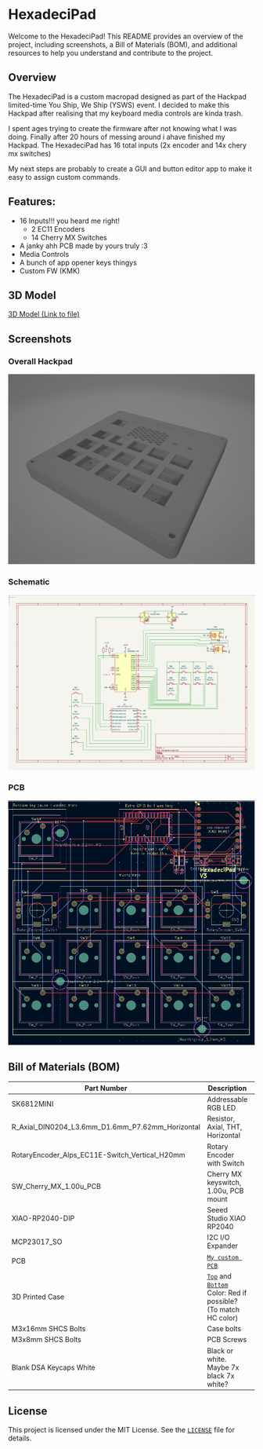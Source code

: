 # HexadeciPad

Welcome to the HexadeciPad! This README provides an overview of the project, including screenshots, a Bill of Materials (BOM), and additional resources to help you understand and contribute to the project.

## Overview

The HexadeciPad is a custom macropad designed as part of the Hackpad limited-time You Ship, We Ship (YSWS) event. I decided to make this Hackpad after realising that my keyboard media controls are kinda trash.

I spent ages trying to create the firmware after not knowing what I was doing. Finally after 20 hours of messing around i ahave finished my Hackpad. The HexadeciPad has 16 total inputs (2x encoder and 14x chery mx switches)

My next steps are probably to create a GUI and button editor app to make it easy to assign custom commands.

## Features:

 * 16 Inputs!!! you heard me right!
    * 2 EC11 Encoders
    * 14 Cherry MX Switches
 * A janky ahh PCB made by yours truly :3
 * Media Controls
 * A bunch of app opener keys thingys
 * Custom FW (KMK)

## 3D Model
[3D Model (Link to file)](./cad/STLs/Hackpad%20-%20Full-with%20PCB.stl)

## Screenshots

### Overall Hackpad
![Overall Hackpad](images/overall_hackpad.png)

### Schematic
![Schematic](images/schematic.png)

### PCB
![PCB](images/pcb.png)


## Bill of Materials (BOM)

| Part Number                | Description                                      | Quantity |
|----------------------------|--------------------------------------------------|----------|
| SK6812MINI                 | Addressable RGB LED                              | 2        |
| R_Axial_DIN0204_L3.6mm_D1.6mm_P7.62mm_Horizontal | Resistor, Axial, THT, Horizontal | 2        |
| RotaryEncoder_Alps_EC11E-Switch_Vertical_H20mm | Rotary Encoder with Switch | 2        |
| SW_Cherry_MX_1.00u_PCB     | Cherry MX keyswitch, 1.00u, PCB mount             | 14       |
| XIAO-RP2040-DIP            | Seeed Studio XIAO RP2040                         | 1        |
| MCP23017_SO                | I2C I/O Expander                                 | 1        |
| PCB                        | [`My custom PCB`](./production/gerbers.zip)      | 3?       |
| 3D Printed Case            | [`Top`](./production/Hackpad%20-%20Top%20Plate.stl) and [`Bottom`](./production/Hackpad%20-%20Case%20Base.stl) Color: Red if possible? (To match HC color)  | 1x Top 1x Bottom |
| M3x16mm SHCS Bolts | Case bolts | 4 |
| M3x8mm SHCS Bolts | PCB Screws | 4 |
| Blank DSA Keycaps White | Black or white. Maybe 7x black 7x white? | 14 |

## License

This project is licensed under the MIT License. See the [`LICENSE`](LICENSE ) file for details.